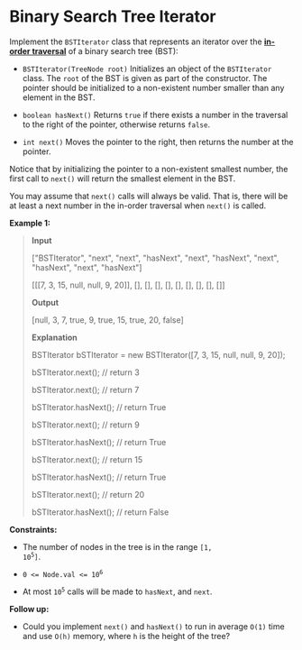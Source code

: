 # Binary Search Tree Iterator

Implement the <code>BSTIterator</code> class that represents an iterator over the **<a href="https://en.wikipedia.org/wiki/Tree_traversal#In-order_(LNR)" target="_blank">in-order traversal</a>** of a binary search tree (BST):

- <code>BSTIterator(TreeNode root)</code> Initializes an object of the <code>BSTIterator</code> class. The <code>root</code> of the BST is given as part of the constructor. The pointer should be initialized to a non-existent number smaller than any element in the BST.

- <code>boolean hasNext()</code> Returns <code>true</code> if there exists a number in the traversal to the right of the pointer, otherwise returns <code>false</code>.

- <code>int next()</code> Moves the pointer to the right, then returns the number at the pointer.

Notice that by initializing the pointer to a non-existent smallest number, the first call to <code>next()</code> will return the smallest element in the BST.

You may assume that <code>next()</code> calls will always be valid. That is, there will be at least a next number in the in-order traversal when <code>next()</code> is called.


**Example 1:**
>
> **Input**
>
> ["BSTIterator", "next", "next", "hasNext", "next", "hasNext", "next", "hasNext", "next", "hasNext"]
>
> [[[7, 3, 15, null, null, 9, 20]], [], [], [], [], [], [], [], [], []]
>
> **Output**
>
> [null, 3, 7, true, 9, true, 15, true, 20, false]
>
> **Explanation**
>
> BSTIterator bSTIterator = new BSTIterator([7, 3, 15, null, null, 9, 20]);
>
> bSTIterator.next();    // return 3
>
> bSTIterator.next();    // return 7
>
> bSTIterator.hasNext(); // return True
>
> bSTIterator.next();    // return 9
>
> bSTIterator.hasNext(); // return True
>
> bSTIterator.next();    // return 15
>
> bSTIterator.hasNext(); // return True
>
> bSTIterator.next();    // return 20
>
> bSTIterator.hasNext(); // return False


**Constraints:**

- The number of nodes in the tree is in the range <code>[1, 10<sup>5</sup>]</code>.

- <code>0 &lt;= Node.val &lt;= 10<sup>6</sup></code>

- At most <code>10<sup>5</sup></code> calls will be made to <code>hasNext</code>, and <code>next</code>.


**Follow up:**

- Could you implement <code>next()</code> and <code>hasNext()</code> to run in average <code>O(1)</code> time and use&nbsp;<code>O(h)</code> memory, where <code>h</code> is the height of the tree?
